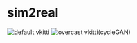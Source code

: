 # sim2real

![default vkitti](https://github.com/nidolight/sim2real/blob/main/cycleGAN_generator/default_vkitti.gif)
![overcast vkitti(cycleGAN)](https://github.com/nidolight/sim2real/blob/main/cycleGAN_generator/cycleGAN_overcast.gif)
